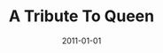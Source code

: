 ---
type: album
title: A Tribute To Queen
date: 2011-01-01
img: /images/albums/a-tribute-to-queen.jpg
discs:
  - tracks:
    - Save Me
    - Flick Of The Wrist
    - Lily Of The Valley
    - Good Old-Fashioned Lover Boy
    - Bohemian Rhapsody
    - Ogre Battle
    - Jealousy
    - Bicycle Race
    - We Will Rock You
    - We Are The Champions
---